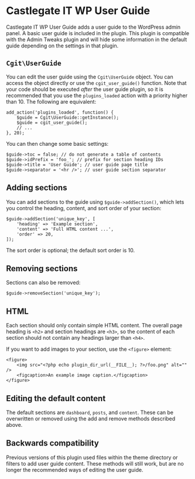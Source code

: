 # Castlegate IT WP User Guide #

Castlegate IT WP User Guide adds a user guide to the WordPress admin panel. A basic user guide is included in the plugin. This plugin is compatible with the Admin Tweaks plugin and will hide some information in the default guide depending on the settings in that plugin.

## `Cgit\UserGuide` ##

You can edit the user guide using the `Cgit\UserGuide` object. You can access the object directly or use the `cgit_user_guide()` function. Note that your code should be executed _after_ the user guide plugin, so it is recommended that you use the `plugins_loaded` action with a priority higher than 10. The following are equivalent:

    add_action('plugins_loaded', function() {
        $guide = Cgit\UserGuide::getInstance();
        $guide = cgit_user_guide();
        // ...
    }, 20);

You can then change some basic settings:

    $guide->toc = false; // do not generate a table of contents
    $guide->idPrefix = 'foo_'; // prefix for section heading IDs
    $guide->title = 'User Guide'; // user guide page title
    $guide->separator = '<hr />'; // user guide section separator

## Adding sections ##

You can add sections to the guide using `$guide->addSection()`, which lets you control the heading, content, and sort order of your section:

    $guide->addSection('unique_key', [
        'heading' => 'Example section',
        'content' => 'Full HTML content ...',
        'order' => 20,
    ]);

The sort order is optional; the default sort order is 10.

## Removing sections ##

Sections can also be removed:

    $guide->removeSection('unique_key');

## HTML ##

Each section should only contain simple HTML content. The overall page heading is `<h2>` and section headings are `<h3>`, so the content of each section should not contain any headings larger than `<h4>`.

If you want to add images to your section, use the `<figure>` element:

    <figure>
        <img src="<?php echo plugin_dir_url(__FILE__); ?>/foo.png" alt="" />
        <figcaption>An example image caption.</figcaption>
    </figure>

## Editing the default content ##

The default sections are `dashboard`, `posts`, and `content`. These can be overwritten or removed using the add and remove methods described above.

## Backwards compatibility ##

Previous versions of this plugin used files within the theme directory or filters to add user guide content. These methods will still work, but are no longer the recommended ways of editing the user guide.
